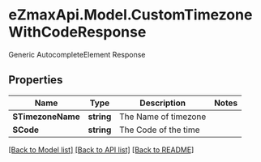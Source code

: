 # eZmaxApi.Model.CustomTimezoneWithCodeResponse
Generic AutocompleteElement Response

## Properties

Name | Type | Description | Notes
------------ | ------------- | ------------- | -------------
**STimezoneName** | **string** | The Name of timezone | 
**SCode** | **string** | The Code of the time | 

[[Back to Model list]](../README.md#documentation-for-models) [[Back to API list]](../README.md#documentation-for-api-endpoints) [[Back to README]](../README.md)


